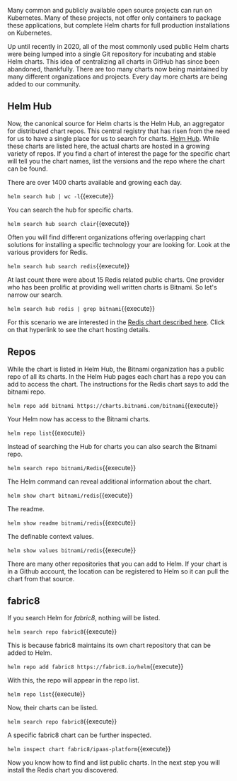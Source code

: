 Many common and publicly available open source projects can run on Kubernetes. Many of these projects, not offer only containers to package these applications, but complete Helm charts for full production installations on Kubernetes.

Up until recently in 2020, all of the most commonly used public Helm charts were being lumped into a single Git repository for incubating and stable Helm charts. This idea of centralizing all charts in GitHub has since been abandoned, thankfully. There are too many charts now being maintained by many different organizations and projects. Every day more charts are being added to our community.

## Helm Hub

Now, the canonical source for Helm charts is the Helm Hub, an aggregator for distributed chart repos. This  central registry that has risen from the need for us to have a single place for us to search for charts. [Helm Hub](https://hub.helm.sh/). While these charts are listed here, the actual charts are hosted in a growing variety of repos.  If you find a chart of interest the page for the specific chart will tell you the chart names, list the versions and the repo where the chart can be found.

There are over 1400 charts available and growing each day.

`helm search hub | wc -l`{{execute}}

You can search the hub for specific charts.  

`helm search hub search clair`{{execute}}

Often you will find different organizations offering overlapping chart solutions for installing a specific technology your are looking for. Look at the various providers for Redis.

`helm search hub search redis`{{execute}}

At last count there were about 15 Redis related public charts. One provider who has been prolific at providing well written charts is Bitnami. So let's narrow our search.

`helm search hub redis | grep bitnami`{{execute}}

For this scenario we are interested in the [Redis chart described here](https://hub.helm.sh/charts/bitnami/redis). Click on that hyperlink to see the chart hosting details.

## Repos

While the chart is listed in Helm Hub, the Bitnami organization has a public repo of all its charts. In the Helm Hub pages each chart has a repo you can add to access the chart.  The instructions for the Redis chart says to add the bitnami repo.

`helm repo add bitnami https://charts.bitnami.com/bitnami`{{execute}}

Your Helm now has access to the Bitnami charts.

`helm repo list`{{execute}}

Instead of searching the Hub for charts you can also search the Bitnami repo.

`helm search repo bitnami/Redis`{{execute}}

The Helm command can reveal additional information about the chart.

`helm show chart bitnami/redis`{{execute}}

The readme.

`helm show readme bitnami/redis`{{execute}}

The definable context values.

`helm show values bitnami/redis`{{execute}}

There are many other repositories that you can add to Helm. If your chart is in a Github account, the location can be registered to Helm so it can pull the chart from that source.

## fabric8

If you search Helm for _fabric8_, nothing will be listed.

`helm search repo fabric8`{{execute}}

This is because fabric8 maintains its own chart repository that can be added to Helm.

`helm repo add fabric8 https://fabric8.io/helm`{{execute}}

With this, the repo will appear in the repo list.

`helm repo list`{{execute}}

Now, their charts can be listed.

`helm search repo fabric8`{{execute}}

A specific fabric8 chart can be further inspected.

`helm inspect chart fabric8/ipaas-platform`{{execute}}

Now you know how to find and list public charts. In the next step you will install the Redis chart you discovered.

